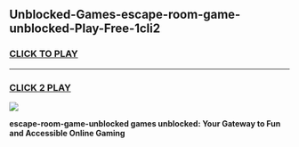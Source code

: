 
## Unblocked-Games-escape-room-game-unblocked-Play-Free-1cli2
<h3>
<a href="https://premium76.site?title=escape-room-game-unblocked&ref=15A">CLICK TO PLAY</a></h3>
<hr>

<h3>
<a href="https://premium76.site?title=escape-room-game-unblocked&ref=15A">CLICK 2 PLAY</a>
  
</h3>

<a href="https://premium76.site?title=escape-room-game-unblocked&ref=15A"><img src="https://clearcache.store/games.png"></a>


**escape-room-game-unblocked games unblocked: Your Gateway to Fun and Accessible Online Gaming**

